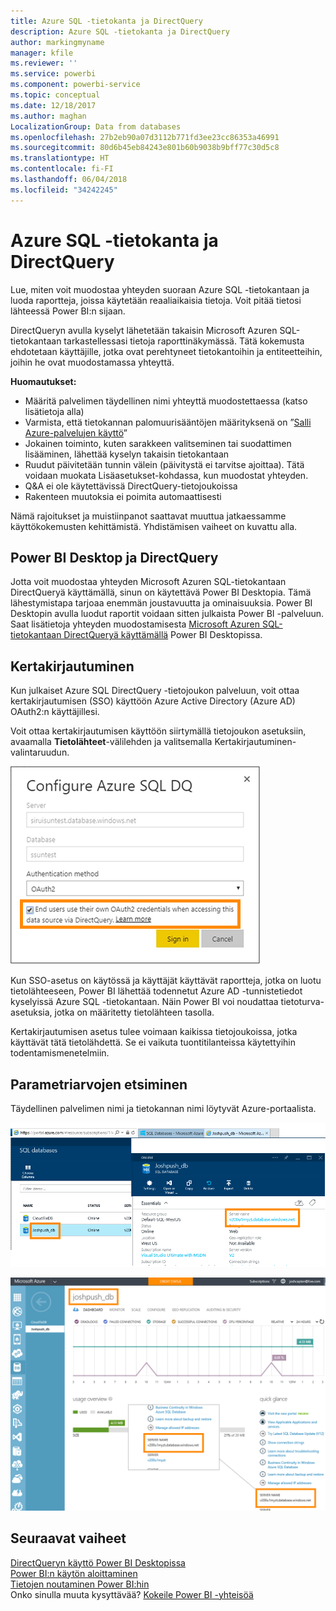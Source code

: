 ```yaml
---
title: Azure SQL -tietokanta ja DirectQuery
description: Azure SQL -tietokanta ja DirectQuery
author: markingmyname
manager: kfile
ms.reviewer: ''
ms.service: powerbi
ms.component: powerbi-service
ms.topic: conceptual
ms.date: 12/18/2017
ms.author: maghan
LocalizationGroup: Data from databases
ms.openlocfilehash: 27b2eb90a07d3112b771fd3ee23cc86353a46991
ms.sourcegitcommit: 80d6b45eb84243e801b60b9038b9bff77c30d5c8
ms.translationtype: HT
ms.contentlocale: fi-FI
ms.lasthandoff: 06/04/2018
ms.locfileid: "34242245"
---
```

# <a name="azure-sql-database-with-directquery"></a>Azure SQL -tietokanta ja DirectQuery
Lue, miten voit muodostaa yhteyden suoraan Azure SQL -tietokantaan ja luoda raportteja, joissa käytetään reaaliaikaisia tietoja. Voit pitää tietosi lähteessä Power BI:n sijaan.

DirectQueryn avulla kyselyt lähetetään takaisin Microsoft Azuren SQL-tietokantaan tarkastellessasi tietoja raporttinäkymässä. Tätä kokemusta ehdotetaan käyttäjille, jotka ovat perehtyneet tietokantoihin ja entiteetteihin, joihin he ovat muodostamassa yhteyttä.

**Huomautukset:**

* Määritä palvelimen täydellinen nimi yhteyttä muodostettaessa (katso lisätietoja alla)
* Varmista, että tietokannan palomuurisääntöjen määrityksenä on ”[Salli Azure-palvelujen käyttö](https://msdn.microsoft.com/library/azure/ee621782.aspx)”
* Jokainen toiminto, kuten sarakkeen valitseminen tai suodattimen lisääminen, lähettää kyselyn takaisin tietokantaan
* Ruudut päivitetään tunnin välein (päivitystä ei tarvitse ajoittaa). Tätä voidaan muokata Lisäasetukset-kohdassa, kun muodostat yhteyden.
* Q&A ei ole käytettävissä DirectQuery-tietojoukoissa
* Rakenteen muutoksia ei poimita automaattisesti

Nämä rajoitukset ja muistiinpanot saattavat muuttua jatkaessamme käyttökokemusten kehittämistä. Yhdistämisen vaiheet on kuvattu alla. 

## <a name="power-bi-desktop-and-directquery"></a>Power BI Desktop ja DirectQuery
Jotta voit muodostaa yhteyden Microsoft Azuren SQL-tietokantaan DirectQueryä käyttämällä, sinun on käytettävä Power BI Desktopia. Tämä lähestymistapa tarjoaa enemmän joustavuutta ja ominaisuuksia. Power BI Desktopin avulla luodut raportit voidaan sitten julkaista Power BI -palveluun. Saat lisätietoja yhteyden muodostamisesta [Microsoft Azuren SQL-tietokantaan DirectQueryä käyttämällä](desktop-use-directquery.md) Power BI Desktopissa. 

## <a name="single-sign-on"></a>Kertakirjautuminen

Kun julkaiset Azure SQL DirectQuery -tietojoukon palveluun, voit ottaa kertakirjautumisen (SSO) käyttöön Azure Active Directory (Azure AD) OAuth2:n käyttäjillesi. 

Voit ottaa kertakirjautumisen käyttöön siirtymällä tietojoukon asetuksiin, avaamalla **Tietolähteet**-välilehden ja valitsemalla Kertakirjautuminen-valintaruudun.

![Määritä Azure SQL DQ -valintaikkuna](media/service-azure-sql-database-with-direct-connect/sso-dialog.png)

Kun SSO-asetus on käytössä ja käyttäjät käyttävät raportteja, jotka on luotu tietolähteeseen, Power BI lähettää todennetut Azure AD -tunnistetiedot kyselyissä Azure SQL -tietokantaan. Näin Power BI voi noudattaa tietoturva-asetuksia, jotka on määritetty tietolähteen tasolla.

Kertakirjautumisen asetus tulee voimaan kaikissa tietojoukoissa, jotka käyttävät tätä tietolähdettä. Se ei vaikuta tuontitilanteissa käytettyihin todentamismenetelmiin.

## <a name="finding-parameter-values"></a>Parametriarvojen etsiminen
Täydellinen palvelimen nimi ja tietokannan nimi löytyvät Azure-portaalista.

![](media/service-azure-sql-database-with-direct-connect/azureportnew_update.png)

![](media/service-azure-sql-database-with-direct-connect/azureportal_update.png)

## <a name="next-steps"></a>Seuraavat vaiheet
[DirectQueryn käyttö Power BI Desktopissa](desktop-use-directquery.md)  
[Power BI:n käytön aloittaminen](service-get-started.md)  
[Tietojen noutaminen Power BI:hin](service-get-data.md)  
Onko sinulla muuta kysyttävää? [Kokeile Power BI -yhteisöä](http://community.powerbi.com/)

